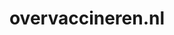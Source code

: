 ---
layout: post
title:  "overvaccineren.nl"
internal_url:  "/dutchgov/overvaccineren.nl.html"
subdomains_count: 3
all_subdomains_count: 4
urls_count: 3
ssl_rank: 0
http_rank: 63.333333333333
url_link: /data/overvaccineren.nl/urls.txt
all_subdomains_link: /data/overvaccineren.nl/all_subdomains.txt
subdomains_link: /data/overvaccineren.nl/subdomains.txt
categories: dutchgov
---